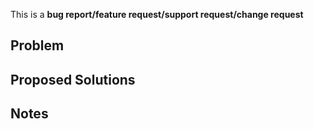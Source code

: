 <!-- Delete all but one category --> 
This is a **bug report/feature request/support request/change request**

## Problem

<!--
Describe in details the problem or scenario that you are facing or trying to solve

If this is a feature request, then focus on the WHY you want the change.
E.g.: As a user of my dApp, I want to know that X happened when I do Y.

If this is a bug report or support, please provide a code snippet that reproduces the issue or relevant steps.
Describe the actual behavior vs expected behavior.
Please also include logs.
-->

## Proposed Solutions

<!--
Describe one or several (or none) solutions to fix the problem describe above.

If this is a feature request, then focus on WHAT or HOW you want to see the change happen.
Feel free to itemize requirements. E.g.:

- Function `foo` must return information about `bar`.
- Function `blah` must allow me to pass argument `boo`.

Or describe current vs wanted behavior.

If this is a bug report and you know how to fix the problem, feel free to include a proposal or open a PR.
Or feel free to omit this section.
-->

## Notes

<!--
Add any miscellaneous note that are relevant to issue, including but not limited to:

- js-waku version
- Environment (browser software and version, system software and version)
- Nodes connected to too (e.g. Status test fleet)
- etc
-->
